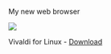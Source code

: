 My new web browser

<img src="https://skandyn-sh.github.io/img/vivaldi.png"/>

Vivaldi for Linux - <a href="https://vivaldi.com/download/" target="_blank">Download</a>
